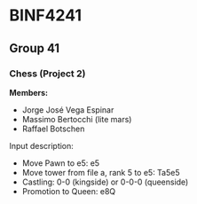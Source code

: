 
# BINF4241
## Group 41
### Chess (Project 2)
**Members:**
*  Jorge José Vega Espinar
*  Massimo Bertocchi (lite mars)
*  Raffael Botschen

Input description:
- Move Pawn to e5: e5
- Move tower from file a, rank 5 to e5: Ta5e5
- Castling: 0-0 (kingside) or 0-0-0 (queenside)
- Promotion to Queen: e8Q
